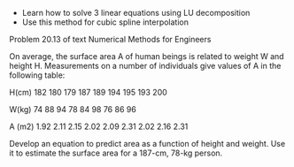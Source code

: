 * Learn how to solve 3 linear equations using LU decomposition
* Use this method for cubic spline interpolation


Problem 20.13 of text Numerical Methods for Engineers

On average, the surface area A of human beings is related to weight W and height H. Measurements on a number of individuals give values of A in the following table:

H(cm) 182 180 179 187 189 194 195 193 200

W(kg) 74 88 94 78 84 98 76 86 96

A (m2) 1.92 2.11 2.15 2.02 2.09 2.31 2.02 2.16 2.31

Develop an equation to predict area as a function of height and weight. Use it to estimate the surface area for a 187-cm, 78-kg person.
